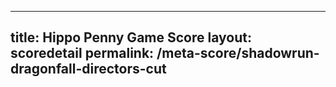---
        
title: Hippo Penny Game Score
layout: scoredetail
permalink: /meta-score/shadowrun-dragonfall-directors-cut
---